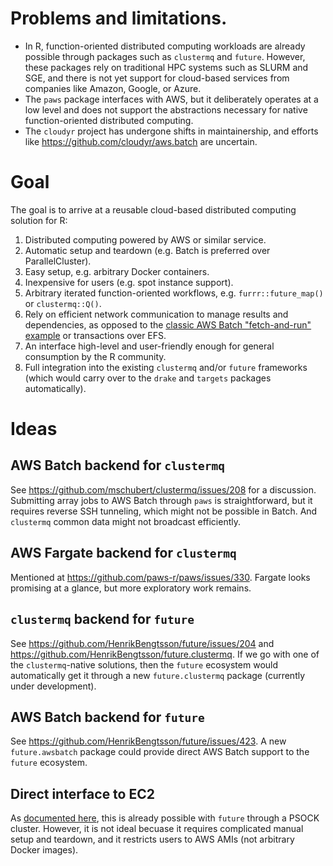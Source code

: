 # Problems and limitations.

* In R, function-oriented distributed computing workloads are already possible through packages such as `clustermq` and `future`. However, these packages rely on traditional HPC systems such as SLURM and SGE, and there is not yet support for cloud-based services from companies like Amazon, Google, or Azure.
* The `paws` package interfaces with AWS, but it deliberately operates at a low level and does not support the abstractions necessary for native function-oriented distributed computing.
* The `cloudyr` project has undergone shifts in maintainership, and efforts like https://github.com/cloudyr/aws.batch are uncertain.

# Goal

The goal is to arrive at a reusable cloud-based distributed computing solution for R:

1. Distributed computing powered by AWS or similar service.
1. Automatic setup and teardown (e.g. Batch is preferred over ParallelCluster).
1. Easy setup, e.g. arbitrary Docker containers.
1. Inexpensive for users (e.g. spot instance support).
1. Arbitrary iterated function-oriented workflows, e.g. `furrr::future_map()` or `clustermq::Q()`.
1. Rely on efficient network communication to manage results and dependencies, as opposed to the [classic AWS Batch "fetch-and-run" example](https://aws.amazon.com/blogs/compute/creating-a-simple-fetch-and-run-aws-batch-job/) or transactions over EFS.
1. An interface high-level and user-friendly enough for general consumption by the R community.
1. Full integration into the existing `clustermq` and/or `future` frameworks (which would carry over to the `drake` and `targets` packages automatically).

# Ideas

## AWS Batch backend for `clustermq`

See https://github.com/mschubert/clustermq/issues/208 for a discussion. Submitting array jobs to AWS Batch through `paws` is straightforward, but it requires reverse SSH tunneling, which might not be possible in Batch. And `clustermq` common data might not broadcast efficiently.

## AWS Fargate backend for `clustermq`

Mentioned at https://github.com/paws-r/paws/issues/330. Fargate looks promising at a glance, but more exploratory work remains.

## `clustermq` backend for `future`

See https://github.com/HenrikBengtsson/future/issues/204 and https://github.com/HenrikBengtsson/future.clustermq. If we go with one of the `clustermq`-native solutions, then the `future` ecosystem would automatically get it through a new  `future.clustermq` package (currently under development).

## AWS Batch backend for `future`

See https://github.com/HenrikBengtsson/future/issues/423. A new `future.awsbatch` package could provide direct AWS Batch support to the `future` ecosystem.

## Direct interface to EC2

As [documented here](https://davisvaughan.github.io/furrr/articles/advanced-furrr-remote-connections.html), this is already possible with `future` through a PSOCK cluster. However, it is not ideal becuase it requires complicated manual setup and teardown, and it restricts users to AWS AMIs (not arbitrary Docker images). 
